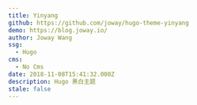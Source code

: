```yaml
---
title: Yinyang
github: https://github.com/joway/hugo-theme-yinyang
demo: https://blog.joway.io/
author: Joway Wang
ssg:
  - Hugo
cms:
  - No Cms
date: 2018-11-08T15:41:32.000Z
description: Hugo 黑白主题
stale: false
---
```


